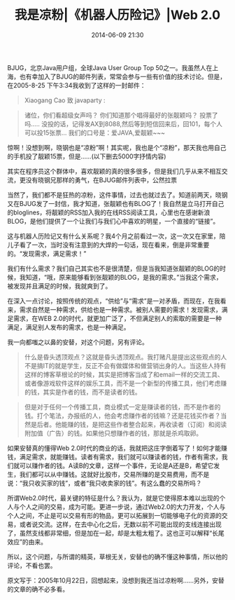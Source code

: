 ﻿---
layout: post
title:  "我是凉粉|《机器人历险记》|Web 2.0"
date:   2014-06-09 21:30
categories: Thinking IT
tags: Product
---

BJUG，北京Java用户组，全球Java User Group Top 50之一。我虽然人在上海，也有幸加入了BJUG的邮件列表，常常会参与一些有价值的技术讨论。但是，在2005-8-25 下午3:34我收到了这样的一封邮件：
 
> Xiaogang Cao 致 javaparty :

> 诸位，你们看超级女声吗？
> 你们知道那个唱得最好的张靓颖吗？
> 投票了吗…..
> 没投的话，记得发AX到8088,然后等到短信回来后，回101，每个人可以投15张票…
> 我们的口号是：爱JAVA,爱靓颖~~~

惊啊！没想到啊，晓钢也是“凉粉”啊！其实呢，我也是个“凉粉”，那天我也用自己的手机投了靓颖15票，但是……(以下删去5000字抒情内容)
 
其实在程序员这个群体中，喜欢靓颖的真的很多很多，但是我们几乎从来不相互交流，更没有晓钢兄那样的勇气，在BJUG邮件列表中，公然拉票
 
当然了，我们都不是狂热的凉粉，这件事情，过去也就过去了。知道前两天，晓钢又在BJUG发了一封信，我才知道，张靓颖也有BLOG了！我自然是立马打开自己的bloglines，将靓颖的RSS加入我的在线RSS阅读工具，心里也在感谢新浪BLOG，是他们提供了一个让我们与我们心中喜欢的明星，一个直接的“链接”。
 
这与机器人历险记又有什么关系呢？我4个月之前看过一次，这一次又在家里，陪儿子看了一次，当时没有注意到的大焊的一句话，现在看来，倒是非常重要的。“发现需求，满足需求！”
 
我们有什么需求？我们自己其实也不是很清楚，但是当我知道张靓颖的BLOG的时候，我知道，“哦，原来能够看到张靓颖的BLOG，是我的需求。”当我这个需求，被发现并且满足的时候，我就爽到了。
 
在深入一点讨论，按照传统的观点，“供给”与“需求”是一对矛盾，而现在，在我看来，需求自然是一种需求，供给也是一种需求。被别人需要的需求！发现需求，满足需求，在WEB 2.0的时代，就更加广泛了，不但满足别人的索取的需要是一种满足，满足别人发布的需求，也是一种满足。
 
我一向都嗤之以鼻的安替，对这个问题，另有评论。
 
> 什么是昏头透顶观点？这就是昏头透顶观点。我打赌凡是提出这些观点的人不是搞IT的就是学生，反正不会有做媒体和做营销出身的人。当这些人持有这样的博客草根论的时候，其实是把博客当成了和email一样的交流工具、或者像游戏软件这样的娱乐工具，而不是一个新型的传播工具，他们考虑赚的钱，其实是作者的钱，而不是读者的钱。
 
> 但是对于任何一个传播工具，商业模式一定是赚读者的钱，而不是作者的钱。打个笔法，办报纸的人，他会考虑赚作者的钱嘛？还是花钱买作者？当然是后者。他能赚的钱，是把这些作者整合起来，再收读者（订阅）和阅读附加值（广告）的钱。如果他只想赚作者的钱，那就是杀鸡取卵。
 
如果安替真的懂得Web 2.0时代的商业的话，我就把这庄字倒着写了！如何才能赚钱，满足需求，就能赚钱。读者有需求，我们就可以赚读者的钱，作者有需求，我们就可以赚作者的钱。A读B的文章，这样一个事件，无论是A还是B，希望它发生，我们都可以从中赚钱。这就好比股市，交易所赚的是交易费用，而不是说：“我只收买家的钱”，或者“我只收卖家的钱”。有这么蠢的交易所吗？
 
所谓Web2.0时代，最关键的特征是什么？我认为，就是它使得原本难以出现的个人与个人之间的交易，成为可能。更进一步说，通过Web2.0的大力开发，个人与个人之间，不止是可以交易有形的物品，更可以拓展到一切能够电子化的资源的交易，或者说交流。这样，在去中心化之后，无数以前不可能出现的支线连接出现了，虽然支线都非常细，但是加在一起，却是太粗太粗了。这也正可以解释“长尾效应”的由来。
 
所以，这个问题，与所谓的精英，草根无关，安替也的确不懂这种事情，所以他的评论，不看也罢。

原文写于：2005年10月22日，回想起来，没想到我还当过凉粉啊......另外，安替的文章的确不必多看。